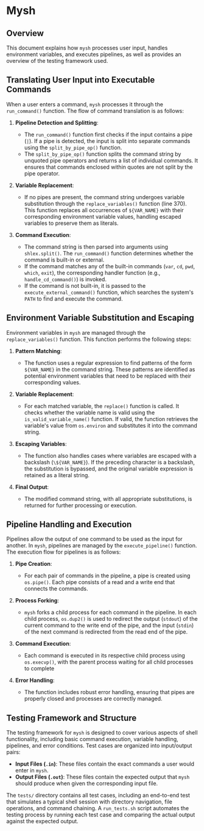 # Mysh

## Overview

This document explains how `mysh` processes user input, handles environment variables, and executes pipelines, as well as provides an overview of the testing framework used.

## Translating User Input into Executable Commands

When a user enters a command, `mysh` processes it through the `run_command()` function. The flow of command translation is as follows:

1. **Pipeline Detection and Splitting**:
   - The `run_command()` function first checks if the input contains a pipe (`|`). If a pipe is detected, the input is split into separate commands using the `split_by_pipe_op()` function.
   - The `split_by_pipe_op()` function splits the command string by unquoted pipe operators and returns a list of individual commands. It ensures that commands enclosed within quotes are not split by the pipe operator.

2. **Variable Replacement**:
   - If no pipes are present, the command string undergoes variable substitution through the `replace_variables()` function (line 370). This function replaces all occurrences of `${VAR_NAME}` with their corresponding environment variable values, handling escaped variables to preserve them as literals.

3. **Command Execution**:
   - The command string is then parsed into arguments using `shlex.split()`. The `run_command()` function determines whether the command is built-in or external.
   - If the command matches any of the built-in commands (`var`, `cd`, `pwd`, `which`, `exit`), the corresponding handler function (e.g., `handle_cd_command()`) is invoked.
   - If the command is not built-in, it is passed to the `execute_external_command()` function, which searches the system's `PATH` to find and execute the command.

## Environment Variable Substitution and Escaping

Environment variables in `mysh` are managed through the `replace_variables()` function. This function performs the following steps:

1. **Pattern Matching**:
   - The function uses a regular expression to find patterns of the form `${VAR_NAME}` in the command string. These patterns are identified as potential environment variables that need to be replaced with their corresponding values.

2. **Variable Replacement**:
   - For each matched variable, the `replace()` function is called. It checks whether the variable name is valid using the `is_valid_variable_name()` function. If valid, the function retrieves the variable's value from `os.environ` and substitutes it into the command string.

3. **Escaping Variables**:
   - The function also handles cases where variables are escaped with a backslash (`\${VAR_NAME}`). If the preceding character is a backslash, the substitution is bypassed, and the original variable expression is retained as a literal string.

4. **Final Output**:
   - The modified command string, with all appropriate substitutions, is returned for further processing or execution.


## Pipeline Handling and Execution

Pipelines allow the output of one command to be used as the input for another. In `mysh`, pipelines are managed by the `execute_pipeline()` function. The execution flow for pipelines is as follows:

1. **Pipe Creation**:
   - For each pair of commands in the pipeline, a pipe is created using `os.pipe()`. Each pipe consists of a read and a write end that connects the commands.

2. **Process Forking**:
   - `mysh` forks a child process for each command in the pipeline. In each child process, `os.dup2()` is used to redirect the output (`stdout`) of the current command to the write end of the pipe, and the input (`stdin`) of the next command is redirected from the read end of the pipe.

3. **Command Execution**:
   - Each command is executed in its respective child process using `os.execvp()`, with the parent process waiting for all child processes to complete 

4. **Error Handling**:
   - The function includes robust error handling, ensuring that pipes are properly closed and processes are correctly managed.


## Testing Framework and Structure

The testing framework for `mysh` is designed to cover various aspects of shell functionality, including basic command execution, variable handling, pipelines, and error conditions. Test cases are organized into input/output pairs:

- **Input Files (`.in`)**: These files contain the exact commands a user would enter in `mysh`.
- **Output Files (`.out`)**: These files contain the expected output that `mysh` should produce when given the corresponding input file.

The `tests/` directory contains all test cases, including an end-to-end test that simulates a typical shell session with directory navigation, file operations, and command chaining. A `run_tests.sh` script automates the testing process by running each test case and comparing the actual output against the expected output. 

